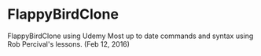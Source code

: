 # FlappyBirdClone
FlappyBirdClone using Udemy
Most up to date commands and syntax using Rob Percival's lessons. (Feb 12, 2016) 
